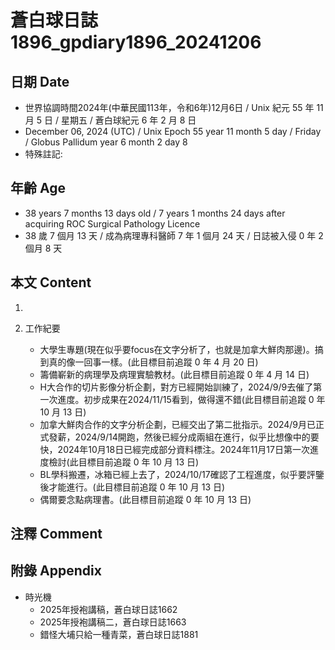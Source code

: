 [_metadata_:encoding]: - "utf-8"
[_metadata_:language]: - "zh-Hant-TW"
[_metadata_:fileformat]: - "markdown"
[_metadata_:MIME_type]: - "text/plain"
[_metadata_:markdown_version]: - "commonmark version 0.30"
[_metadata_:markdown_spec]: - "https://spec.commonmark.org/0.30/"

# 蒼白球日誌1896_gpdiary1896_20241206 #

## 日期 Date ##

* 世界協調時間2024年(中華民國113年，令和6年)12月6日 / Unix 紀元 55 年 11 月 5 日 / 星期五 / 蒼白球紀元 6 年 2 月 8 日
* December 06, 2024 (UTC) / Unix Epoch 55 year 11 month 5 day / Friday / Globus Pallidum year 6 month 2 day 8
* 特殊註記:

## 年齡 Age ##

* 38 years 7 months 13 days old / 7 years 1 months 24 days after acquiring ROC Surgical Pathology Licence
* 38 歲 7 個月 13 天 / 成為病理專科醫師 7 年 1 個月 24 天 / 日誌被入侵 0 年 2 個月 8 天

## 本文 Content ##

1. 

2. 工作紀要

    - 大學生專題(現在似乎要focus在文字分析了，也就是加拿大鮮肉那邊)。搞到真的像一回事一樣。(此目標目前追蹤 0 年 4 月 20 日)
    - 籌備嶄新的病理學及病理實驗教材。(此目標目前追蹤 0 年 4 月 14 日)
    - H大合作的切片影像分析企劃，對方已經開始訓練了，2024/9/9去催了第一次進度。初步成果在2024/11/15看到，做得還不錯(此目標目前追蹤 0 年 10 月 13 日)
    - 加拿大鮮肉合作的文字分析企劃，已經交出了第二批指示。2024/9月已正式發薪，2024/9/14開跑，然後已經分成兩組在進行，似乎比想像中的要快，2024年10月18日已經完成部分資料標注。2024年11月17日第一次進度檢討(此目標目前追蹤 0 年 10 月 13 日)
    - BL學科搬遷，冰箱已經上去了，2024/10/17確認了工程進度，似乎要評鑒後才能進行。(此目標目前追蹤 0 年 10 月 13 日)
    - 偶爾要念點病理書。(此目標目前追蹤 0 年 10 月 13 日)

## 注釋 Comment ##


## 附錄 Appendix ##

* 時光機
    - 2025年授袍講稿，蒼白球日誌1662
    - 2025年授袍講稿二，蒼白球日誌1663
    - 錯怪大埔只給一種青菜，蒼白球日誌1881
